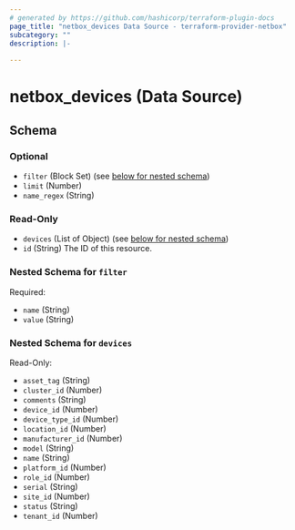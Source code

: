 ```yaml
---
# generated by https://github.com/hashicorp/terraform-plugin-docs
page_title: "netbox_devices Data Source - terraform-provider-netbox"
subcategory: ""
description: |-
  
---
```


# netbox_devices (Data Source)





<!-- schema generated by tfplugindocs -->
## Schema

### Optional

- `filter` (Block Set) (see [below for nested schema](#nestedblock--filter))
- `limit` (Number)
- `name_regex` (String)

### Read-Only

- `devices` (List of Object) (see [below for nested schema](#nestedatt--devices))
- `id` (String) The ID of this resource.

<a id="nestedblock--filter"></a>
### Nested Schema for `filter`

Required:

- `name` (String)
- `value` (String)


<a id="nestedatt--devices"></a>
### Nested Schema for `devices`

Read-Only:

- `asset_tag` (String)
- `cluster_id` (Number)
- `comments` (String)
- `device_id` (Number)
- `device_type_id` (Number)
- `location_id` (Number)
- `manufacturer_id` (Number)
- `model` (String)
- `name` (String)
- `platform_id` (Number)
- `role_id` (Number)
- `serial` (String)
- `site_id` (Number)
- `status` (String)
- `tenant_id` (Number)


